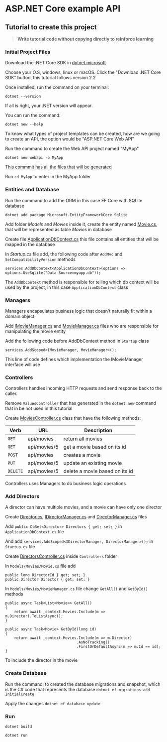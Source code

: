 # ASP.NET Core example API

## Tutorial to create this project

> **Write tutorial code without copying directly to reinforce learning**

### Initial Project Files
Download the .NET Core SDK in [dotnet.microsoft](https://dotnet.microsoft.com/download)

Choose your O.S, windows, linux or macOS. Click the "Download .NET Core SDK" button, this tutorial follows version 2.2

Once installed, run the command on your terminal:

`dotnet --version`

If all is right, your .NET version will appear.

You can run the command:

`dotnet new --help`

To know what types of project templates can be created, how are we going to create an API, the option would be "ASP.NET Core Web API"

Run the command to create the Web API project named "MyApp"

`dotnet new webapi -o MyApp`


[This commmit has all the files that will be generated](https://github.com/andredarcie/asp-net-core-example-api/commit/2aa400b1cc5b6f6473e5d4639d729bbe814f7295)

Run `cd MyApp` to enter in the MyApp folder


### Entities and Database
Run the command to add the ORM in this case EF Core with SQLite database

`dotnet add package Microsoft.EntityFrameworkCore.Sqlite`

Add folder *Models* and *Movies* inside it, create the entity named [Movie.cs](https://github.com/andredarcie/asp-net-core-example-api/blob/c0832b17470008bc8371219fddfd632f7527f6b5/Models/Movies/Movie.cs), that will be represented as table *Movies* in database

Create file [ApplicationDbContext.cs](https://github.com/andredarcie/asp-net-core-example-api/blob/c0832b17470008bc8371219fddfd632f7527f6b5/Models/ApplicationDbContext.cs) this file contains all entities that will be mapped in the database

In *Startup.cs* file add, the following code after `AddMvc` and `SetCompatibilityVersion` methods

`services.AddDbContext<ApplicationDbContext>(options => options.UseSqlite("Data Source=myapp.db"));`

The `AddDbContext` method is responsible for telling which db context will be used by the project, in this case `ApplicationDbContext` class

### Managers

Managers encapsulates business logic that doesn't naturally fit within a domain object

Add [IMovieManager.cs](https://github.com/andredarcie/asp-net-core-example-api/blob/6409796fa360a5c20b33ea44893c61169a318eae/Models/Movies/IMovieManager.cs) and [MovieManager.cs](https://github.com/andredarcie/asp-net-core-example-api/blob/6409796fa360a5c20b33ea44893c61169a318eae/Models/Movies/MovieManager.cs) files who are responsible for manipulating the movie entity

Add the following code before AddDbContext method in `Startup` class

`services.AddScoped<IMovieManager, MovieManager>();`

This line of code defines which implementation the IMovieManager interface will use

### Controllers

Controllers handles incoming HTTP requests and send response back to the caller.

Remove `ValuesController` that has generated in the `dotnet new` command that in be not used in this tutorial

Create [MoviesController.cs](https://github.com/andredarcie/asp-net-core-example-api/blob/6a5ad2eb9e1d5e6fb0a36f01c1b24c02d020d43f/Controllers/MoviesController.cs) class that have the following methods:

| Verb | URL | Description |
| -------- | -------- | -------- |
| `GET`     | api/movies     |  return all movies |
| `GET`     | api/movies/5     |  get a movie based on its id |
| `POST`     | api/movies     |  creates a movie |
| `PUT`     | api/movies/5     |  update an existing movie |
| `DELETE`     | api/movies/5     |  delete a movie based on its id |

Controllers uses Managers to do business logic operations

### Add Directors

A director can have multiple movies, and a movie can have only one director

Create [Director.cs](https://github.com/andredarcie/asp-net-core-example-api/blob/af71bfc32dee7bb3c6d5703d74b8cca38001a524/Models/Directors/Director.cs), [IDirectorManager.cs](https://github.com/andredarcie/asp-net-core-example-api/blob/af71bfc32dee7bb3c6d5703d74b8cca38001a524/Models/Directors/IDirectorManager.cs) and [DirectorManager.cs](https://github.com/andredarcie/asp-net-core-example-api/blob/af71bfc32dee7bb3c6d5703d74b8cca38001a524/Models/Directors/DirectorManager.cs) files

Add `public DbSet<Director> Directors { get; set; }` in `ApplicationDbContext.cs` file 

And add `services.AddScoped<IDirectorManager, DirectorManager>();` in `Startup.cs` file

Create [DirectorsController.cs](https://github.com/andredarcie/asp-net-core-example-api/blob/af71bfc32dee7bb3c6d5703d74b8cca38001a524/Controllers/DirectorsController.cs) inside `Controllers` folder

In `Models/Movies/Movie.cs` file add

```
public long DirectorId { get; set; }
public Director Director { get; set; }
```

In `Models/Movies/MovieManager.cs` file change `GetAll()` and `GetById()` methods

```
public async Task<List<Movie>> GetAll()
{
    return await _context.Movies.Include(m => m.Director).ToListAsync();
}
```

```
public async Task<Movie> GetById(long id)
{
    return await _context.Movies.Include(m => m.Director)
                                .AsNoTracking()
                                .FirstOrDefaultAsync(m => m.Id == id);
}
```

To include the director in the movie

### Create Database
Run the command, to created the database migrations and snapshot, which is the C# code that represents the database
`dotnet ef migrations add InitialCreate`

Apply the changes
`dotnet ef database update`

### Run

`dotnet build`

`dotnet run`